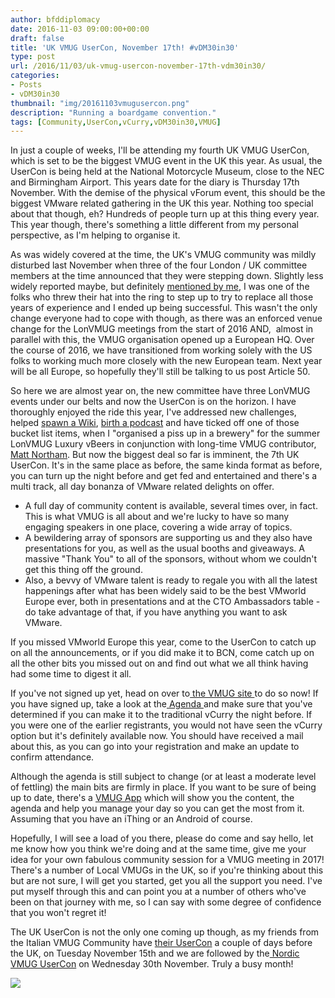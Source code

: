 ```yaml
---
author: bfddiplomacy
date: 2016-11-03 09:00:00+00:00
draft: false
title: 'UK VMUG UserCon, November 17th! #vDM30in30'
type: post
url: /2016/11/03/uk-vmug-usercon-november-17th-vdm30in30/
categories:
- Posts
- vDM30in30
thumbnail: "img/20161103vmugusercon.png"
description: "Running a boardgame convention."
tags: [Community,UserCon,vCurry,vDM30in30,VMUG]
---
```


In just a couple of weeks, I'll be attending my fourth UK VMUG UserCon, which is set to be the biggest VMUG event in the UK this year. As usual, the UserCon is being held at the National Motorcycle Museum, close to the NEC and Birmingham Airport. This years date for the diary is Thursday 17th November. With the demise of the physical vForum event, this should be the biggest VMware related gathering in the UK this year. Nothing too special about that though, eh? Hundreds of people turn up at this thing every year. This year though, there's something a little different from my personal perspective, as I'm helping to organise it.
  
As was widely covered at the time, the UK's VMUG community was mildly disturbed last November when three of the four London / UK committee members at the time announced that they were stepping down. Slightly less widely reported maybe, but definitely [mentioned by me](http://www.virtualmachinery.co.uk/2015/12/new-blood-in-london-vmug-committee.html), I was one of the folks who threw their hat into the ring to step up to try to replace all those years of experience and I ended up being successful. This wasn't the only change everyone had to cope with though, as there was an enforced venue change for the LonVMUG meetings from the start of 2016 AND,  almost in parallel with this, the VMUG organisation opened up a European HQ. Over the course of 2016, we have transitioned from working solely with the US folks to working much more closely with the new European team. Next year will be all Europe, so hopefully they'll still be talking to us post Article 50.  
  
So here we are almost year on, the new committee have three LonVMUG events under our belts and now the UserCon is on the horizon. I have thoroughly enjoyed the ride this year, I've addressed new challenges, helped [spawn a Wiki](https://openhomelab.org/), [birth a podcast](https://openhomelab.org/) and have ticked off one of those bucket list items, when I "organised a piss up in a brewery" for the summer LonVMUG Luxury vBeers in conjunction with long-time VMUG contributor, [Matt Northam](https://twitter.com/Twickersmatt). But now the biggest deal so far is imminent, the 7th UK UserCon. It's in the same place as before, the same kinda format as before, you can turn up the night before and get fed and entertained and there's a multi track, all day bonanza of VMware related delights on offer.  


  * A full day of community content is available, several times over, in fact. This is what VMUG is all about and we're lucky to have so many engaging speakers in one place, covering a wide array of topics.
  * A bewildering array of sponsors are supporting us and they also have presentations for you, as well as the usual booths and giveaways. A massive "Thank You" to all of the sponsors, without whom we couldn't get this thing off the ground. 
  * Also, a bevvy of VMware talent is ready to regale you with all the latest happenings after what has been widely said to be the best VMworld Europe ever, both in presentations and at the CTO Ambassadors table - do take advantage of that, if you have anything you want to ask VMware. 
  
If you missed VMworld Europe this year, come to the UserCon to catch up on all the announcements, or if you did make it to BCN, come catch up on all the other bits you missed out on and find out what we all think having had some time to digest it all.  
  
If you've not signed up yet, head on over to[ the VMUG site ](https://www.vmug.com/p/cm/ld/fid=15497#anchor2)to do so now! If you have signed up, take a look at the[ Agenda ](https://www.vmug.com/p/cm/ld/fid=15500)and make sure that you've determined if you can make it to the traditional vCurry the night before. If you were one of the earlier registrants, you would not have seen the vCurry option but it's definitely available now. You should have received a mail about this, as you can go into your registration and make an update to confirm attendance.  
  
Although the agenda is still subject to change (or at least a moderate level of fettling) the main bits are firmly in place. If you want to be sure of being up to date, there's a [VMUG App](https://www.vmug.com/p/cm/ld/fid=9653) which will show you the content, the agenda and help you manage your day so you can get the most from it. Assuming that you have an iThing or an Android of course.  
  
Hopefully, I will see a load of you there, please do come and say hello, let me know how you think we're doing and at the same time, give me your idea for your own fabulous community session for a VMUG meeting in 2017! There's a number of Local VMUGs in the UK, so if you're thinking about this but are not sure, I will get you started, get you all the support you need. I've put myself through this and can point you at a number of others who've been on that journey with me, so I can say with some degree of confidence that you won't regret it!
  
The UK UserCon is not the only one coming up though, as my friends from the Italian VMUG Community have [their UserCon](https://www.vmug.com/vmugit) a couple of days before the UK, on Tuesday November 15th and we are followed by the[ Nordic VMUG UserCon](https://www.vmug.com/vmugdk) on Wednesday 30th November. Truly a busy month!

[![](/img/20161103vmug_link_blue.jpg)](https://www.vmug.com/home)

  

